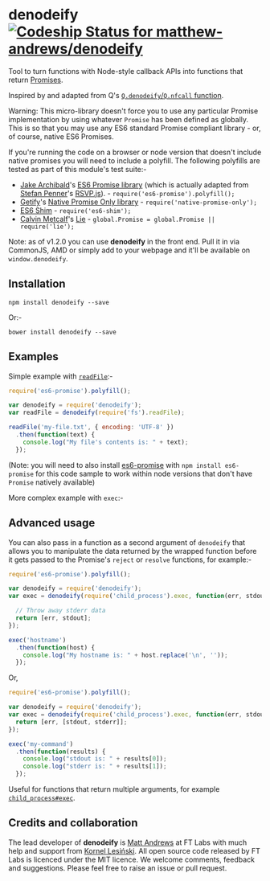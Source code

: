 denodeify [ ![Codeship Status for matthew-andrews/denodeify](https://codeship.io/projects/02ac77d0-1a58-0132-bf86-4a07366ee29d/status)](https://codeship.io/projects/34622)
=========

Tool to turn functions with Node-style callback APIs into functions that return [Promises](https://github.com/jakearchibald/es6-promise).

Inspired by and adapted from Q's [`Q.denodeify`/`Q.nfcall` function](https://github.com/kriskowal/q/wiki/API-Reference#qnfbindnodefunc-args).

Warning: This micro-library doesn't force you to use any particular Promise implementation by using whatever `Promise` has been defined as globally.  This is so that you may use any ES6 standard Promise compliant library - or, of course, native ES6 Promises.

If you're running the code on a browser or node version that doesn't include native promises you will need to include a polyfill.  The following polyfills are tested as part of this module's test suite:-
- [Jake Archibald](https://twitter.com/jaffathecake)'s [ES6 Promise library](https://github.com/jakearchibald/es6-promise) (which is actually adapted from [Stefan Penner](https://twitter.com/stefanpenner)'s [RSVP.js](https://github.com/tildeio/rsvp.js)). -  `require('es6-promise').polyfill();`
- [Getify](https://twitter.com/getify)'s [Native Promise Only library](https://github.com/getify/native-promise-only) - `require('native-promise-only');`
- [ES6 Shim](https://github.com/es-shims/es6-shim) - `require('es6-shim');`
- [Calvin Metcalf](https://twitter.com/CWMma)'s [Lie](https://github.com/calvinmetcalf/lie) - `global.Promise = global.Promise || require('lie');`

Note: as of v1.2.0 you can use **denodeify** in the front end.  Pull it in via CommonJS, AMD or simply add to your webpage and it'll be available on `window.denodeify`. 

## Installation

```
npm install denodeify --save
```

Or:-

```
bower install denodeify --save
```

## Examples

Simple example with [`readFile`](https://www.npmjs.org/package/read-file):-

```js
require('es6-promise').polyfill();

var denodeify = require('denodeify');
var readFile = denodeify(require('fs').readFile);

readFile('my-file.txt', { encoding: 'UTF-8' })
  .then(function(text) {
    console.log("My file's contents is: " + text);
  });
```

(Note: you will need to also install [es6-promise](https://github.com/jakearchibald/es6-promise) with `npm install es6-promise` for this code sample to work within node versions that don't have `Promise` natively available)

More complex example with `exec`:-

## Advanced usage

You can also pass in a function as a second argument of `denodeify` that allows you to manipulate the data returned by the wrapped function before it gets passed to the Promise's `reject` or `resolve` functions, for example:-

```js
require('es6-promise').polyfill();

var denodeify = require('denodeify');
var exec = denodeify(require('child_process').exec, function(err, stdout, stderr) {

  // Throw away stderr data
  return [err, stdout];
});

exec('hostname')
  .then(function(host) {
    console.log("My hostname is: " + host.replace('\n', ''));
  });
```

Or,

```js
require('es6-promise').polyfill();

var denodeify = require('denodeify');
var exec = denodeify(require('child_process').exec, function(err, stdout, stderr) {
  return [err, [stdout, stderr]];
});

exec('my-command')
  .then(function(results) {
    console.log("stdout is: " + results[0]);
    console.log("stderr is: " + results[1]);
  });
```

Useful for functions that return multiple arguments, for example [`child_process#exec`](http://nodejs.org/api/child_process.html#child_process_child_process_exec_command_options_callback).

## Credits and collaboration ##

The lead developer of **denodeify** is [Matt Andrews](http://twitter.com/andrewsmatt) at FT Labs with much help and support from [Kornel Lesiński](https://twitter.com/pornelski). All open source code released by FT Labs is licenced under the MIT licence. We welcome comments, feedback and suggestions.  Please feel free to raise an issue or pull request.

